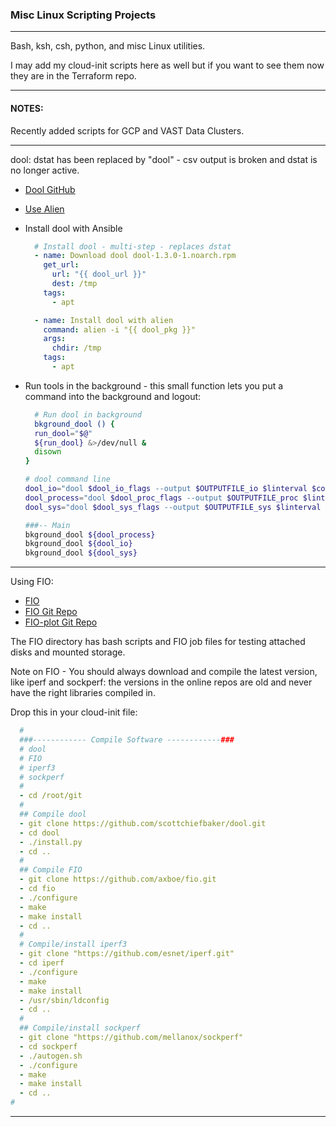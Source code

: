 ### Misc Linux Scripting Projects

---

Bash, ksh, csh, python, and misc Linux utilities. 

I may add my cloud-init scripts here as well but if you want to see them now they are in the Terraform repo.

---

#### NOTES:

Recently added scripts for GCP and VAST Data Clusters.

---

dool: dstat has been replaced by "dool" - csv output is broken and dstat is no longer active.

* [Dool GitHub](https://github.com/scottchiefbaker/dool/blob/master/README.md)
* [Use Alien](https://www.serverlab.ca/tutorials/linux/administration-linux/how-install-rpm-packages-on-ubuntu-using-alien/)


* Install dool with Ansible

   ```yaml
     # Install dool - multi-step - replaces dstat
     - name: Download dool dool-1.3.0-1.noarch.rpm
       get_url: 
         url: "{{ dool_url }}"
         dest: /tmp
       tags:
         - apt

     - name: Install dool with alien
       command: alien -i "{{ dool_pkg }}"
       args: 
         chdir: /tmp
       tags:
         - apt
  ```

* Run tools in the background - this small function lets you put a command into the background and logout:

   ```bash
     # Run dool in background
     bkground_dool () {
     run_dool="$@"
     ${run_dool} &>/dev/null &
     disown
   }

   # dool command line
   dool_io="dool $dool_io_flags --output $OUTPUTFILE_io $linterval $count"
   dool_process="dool $dool_proc_flags --output $OUTPUTFILE_proc $linterval $count"
   dool_sys="dool $dool_sys_flags --output $OUTPUTFILE_sys $linterval $count"

   ###-- Main 
   bkground_dool ${dool_process}
   bkground_dool ${dool_io}
   bkground_dool ${dool_sys}

   ```

---

Using FIO:

* [FIO](https://fio.readthedocs.io/en/latest/fio_doc.html)
* [FIO Git Repo](https://github.com/axboe/fio)
* [FIO-plot Git Repo](https://github.com/louwrentius/fio-plot)

The FIO directory has bash scripts and FIO job files for testing attached disks and mounted storage.

Note on FIO - You should always download and compile the latest version, like iperf and sockperf: the versions in the online repos are old and never have the right libraries compiled in.

Drop this in your cloud-init file:

``` yaml
  #
  ###------------ Compile Software ------------###
  # dool
  # FIO
  # iperf3
  # sockperf
  #
  - cd /root/git
  #
  ## Compile dool
  - git clone https://github.com/scottchiefbaker/dool.git
  - cd dool
  - ./install.py
  - cd ..
  #
  ## Compile FIO
  - git clone https://github.com/axboe/fio.git
  - cd fio
  - ./configure
  - make
  - make install
  - cd ..
  #
  # Compile/install iperf3
  - git clone "https://github.com/esnet/iperf.git"
  - cd iperf
  - ./configure
  - make
  - make install
  - /usr/sbin/ldconfig
  - cd ..
  #  
  ## Compile/install sockperf
  - git clone "https://github.com/mellanox/sockperf"
  - cd sockperf
  - ./autogen.sh
  - ./configure
  - make
  - make install
  - cd .. 
#
```

---